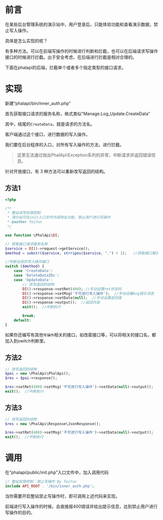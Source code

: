 # 前言

在某些后台管理系统的演示站中，用户登录后，只能体验功能和查看演示数据，禁止写入操作。

具体是怎么实现的呢？

有多种方法。可以在前端写操作的时候进行判断和拦截，也可以在后端请求写操作接口的时候进行拦截。出于安全考虑，在后端进行拦截是相对合理的。

下面在phalapi的后端，拦截单个或者多个指定类型的接口请求。

# 实现

新建“phalapi/bin/inner_auth.php”

首先获取接口请求的服务名称，格式类似“Manage.Log_Update.CreateData”

其中，结尾的`CreateData`，就是请求的方法名。

客户端通过这个接口，进行数据的写入操作。

我们要在后台程序的入口，对所有写入操作的方法，进行拦截。



> 这里无法通过抛出PhalApi\Exception系列的异常，中断请求并返回错误信息。



针对开放接口，有 3 种方法可以重新改写返回的结构。

## 方法1

```php
<?php

/**
 * 整站读写权限控制
 * 演示站可在init入口文件内调用此功能，禁止用户进行写操作
 * @author feiYun
 */

use function \PhalApi\DI;

// 获取接口请求服务名称
$service = DI()->request->getService();
$method = substr($service, strripos($service, ".") + 1);   //获取接口服务方法

//判断全部的写入操作接口
switch ($method) {
    case 'CreateData':
    case 'DeleteDataIDs':
    case 'UpdateData':
        // 改写返回的结构
        DI()->response->setRet(400); //手动设置ret状态码
        DI()->response->setMsg('不可进行写入操作');  //手动设置msg提示消息
        DI()->response->setData(null);  //手动设置返回值
        DI()->response->output();  //返回内容
        exit();  //中断执行

        break;
    default:
}
```

如果你还编写有其他`写操作`相关的接口，如改密接口等，可以将相关的接口名，都加入到switch判断里。 

## 方法2

```php
// 改写返回的结构
$pai = new \PhalApi\PhalApi();
$res = $pai->response();

$res->setRet(400)->setMsg('不可进行写入操作')->setData(null)->output();
exit();  //中断执行
```

## 方法3

```php
// 改写返回的结构
$res = new \PhalApi\Response\JsonResponse();

$res->setRet(400)->setMsg('不可进行写入操作')->setData(null)->output();
exit();  //中断执行
```

# 调用

在“phalapi/public/init.php”入口文件中，加入调用代码

```php
// 整站权限控制：禁止写操作 By feiYun
include API_ROOT . '/bin/inner_auth.php';
```

当你需要开启整站禁止写操作时，即可调用上述代码来实现。

前端进行写入操作的时候，会直接报400错误并给出提示信息，达到禁止用户进行写操作的目的。


